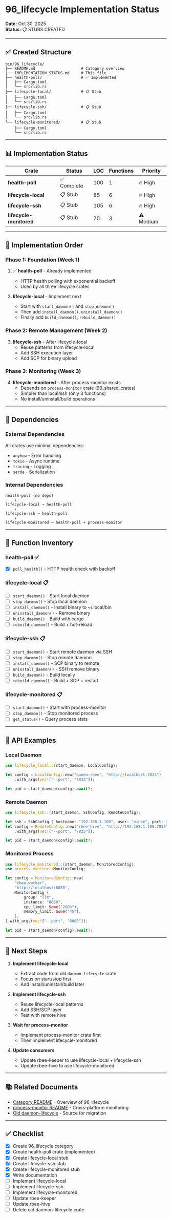 # 96_lifecycle Implementation Status

**Date:** Oct 30, 2025  
**Status:** 📋 STUBS CREATED

---

## ✅ Created Structure

```
bin/96_lifecycle/
├── README.md                    # Category overview
├── IMPLEMENTATION_STATUS.md     # This file
├── health-poll/                 # ✅ Implemented
│   ├── Cargo.toml
│   └── src/lib.rs
├── lifecycle-local/             # 📋 Stub
│   ├── Cargo.toml
│   └── src/lib.rs
├── lifecycle-ssh/               # 📋 Stub
│   ├── Cargo.toml
│   └── src/lib.rs
└── lifecycle-monitored/         # 📋 Stub
    ├── Cargo.toml
    └── src/lib.rs
```

---

## 📊 Implementation Status

| Crate | Status | LOC | Functions | Priority |
|-------|--------|-----|-----------|----------|
| **health-poll** | ✅ Complete | 100 | 1 | 🔥 High |
| **lifecycle-local** | 📋 Stub | 85 | 6 | 🔥 High |
| **lifecycle-ssh** | 📋 Stub | 105 | 6 | 🔥 High |
| **lifecycle-monitored** | 📋 Stub | 75 | 3 | ⚠️ Medium |

---

## 🎯 Implementation Order

### **Phase 1: Foundation** (Week 1)

1. ✅ **health-poll** - Already implemented
   - HTTP health polling with exponential backoff
   - Used by all three lifecycle crates

2. **lifecycle-local** - Implement next
   - Start with `start_daemon()` and `stop_daemon()`
   - Then add `install_daemon()`, `uninstall_daemon()`
   - Finally add `build_daemon()`, `rebuild_daemon()`

### **Phase 2: Remote Management** (Week 2)

3. **lifecycle-ssh** - After lifecycle-local
   - Reuse patterns from lifecycle-local
   - Add SSH execution layer
   - Add SCP for binary upload

### **Phase 3: Monitoring** (Week 3)

4. **lifecycle-monitored** - After process-monitor exists
   - Depends on `process-monitor` crate (99_shared_crates)
   - Simpler than local/ssh (only 3 functions)
   - No install/uninstall/build operations

---

## 🔧 Dependencies

### **External Dependencies**

All crates use minimal dependencies:
- `anyhow` - Error handling
- `tokio` - Async runtime
- `tracing` - Logging
- `serde` - Serialization

### **Internal Dependencies**

```
health-poll (no deps)
    ↓
lifecycle-local → health-poll
    ↓
lifecycle-ssh → health-poll
    ↓
lifecycle-monitored → health-poll + process-monitor
```

---

## 📝 Function Inventory

### **health-poll** ✅

- [x] `poll_health()` - HTTP health check with backoff

### **lifecycle-local** 📋

- [ ] `start_daemon()` - Start local daemon
- [ ] `stop_daemon()` - Stop local daemon
- [ ] `install_daemon()` - Install binary to ~/.local/bin
- [ ] `uninstall_daemon()` - Remove binary
- [ ] `build_daemon()` - Build with cargo
- [ ] `rebuild_daemon()` - Build + hot-reload

### **lifecycle-ssh** 📋

- [ ] `start_daemon()` - Start remote daemon via SSH
- [ ] `stop_daemon()` - Stop remote daemon
- [ ] `install_daemon()` - SCP binary to remote
- [ ] `uninstall_daemon()` - SSH remove binary
- [ ] `build_daemon()` - Build locally
- [ ] `rebuild_daemon()` - Build + SCP + restart

### **lifecycle-monitored** 📋

- [ ] `start_daemon()` - Start with process-monitor
- [ ] `stop_daemon()` - Stop monitored process
- [ ] `get_status()` - Query process stats

---

## 🎨 API Examples

### **Local Daemon**

```rust
use lifecycle_local::{start_daemon, LocalConfig};

let config = LocalConfig::new("queen-rbee", "http://localhost:7833")
    .with_args(vec!["--port", "7833"]);

let pid = start_daemon(config).await?;
```

### **Remote Daemon**

```rust
use lifecycle_ssh::{start_daemon, SshConfig, RemoteConfig};

let ssh = SshConfig { hostname: "192.168.1.100", user: "vince", port: 22 };
let config = RemoteConfig::new("rbee-hive", "http://192.168.1.100:7835", ssh)
    .with_args(vec!["--port", "7835"]);

let pid = start_daemon(config).await?;
```

### **Monitored Process**

```rust
use lifecycle_monitored::{start_daemon, MonitoredConfig};
use process_monitor::MonitorConfig;

let config = MonitoredConfig::new(
    "rbee-worker",
    "http://localhost:8080",
    MonitorConfig {
        group: "llm",
        instance: "8080",
        cpu_limit: Some("200%"),
        memory_limit: Some("4G"),
    },
).with_args(vec!["--port", "8080"]);

let pid = start_daemon(config).await?;
```

---

## 🚀 Next Steps

1. **Implement lifecycle-local**
   - Extract code from old `daemon-lifecycle` crate
   - Focus on start/stop first
   - Add install/uninstall/build later

2. **Implement lifecycle-ssh**
   - Reuse lifecycle-local patterns
   - Add SSH/SCP layer
   - Test with remote hive

3. **Wait for process-monitor**
   - Implement process-monitor crate first
   - Then implement lifecycle-monitored

4. **Update consumers**
   - Update rbee-keeper to use lifecycle-local + lifecycle-ssh
   - Update rbee-hive to use lifecycle-monitored

---

## 📚 Related Documents

- [Category README](./README.md) - Overview of 96_lifecycle
- [process-monitor README](../99_shared_crates/process-monitor/README.md) - Cross-platform monitoring
- [Old daemon-lifecycle](../99_shared_crates/daemon-lifecycle/) - Source for migration

---

## ✅ Checklist

- [x] Create 96_lifecycle category
- [x] Create health-poll crate (implemented)
- [x] Create lifecycle-local stub
- [x] Create lifecycle-ssh stub
- [x] Create lifecycle-monitored stub
- [x] Write documentation
- [ ] Implement lifecycle-local
- [ ] Implement lifecycle-ssh
- [ ] Implement lifecycle-monitored
- [ ] Update rbee-keeper
- [ ] Update rbee-hive
- [ ] Delete old daemon-lifecycle crate
